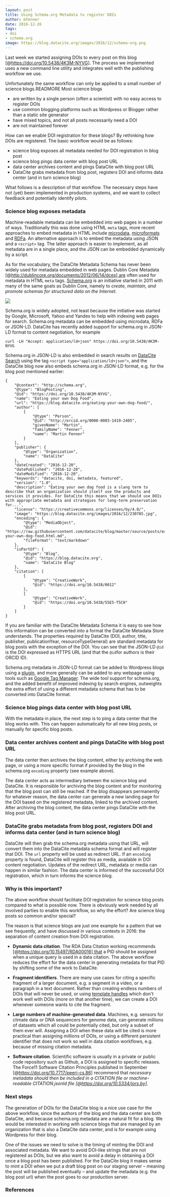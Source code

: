 ```yaml
---
layout: post
title: Using Schema.org Metadata to register DOIs
author: mfenner
date: 2016-12-26
tags:
- doi
- schema.org
image: https://blog.datacite.org/images/2016/12/schema-org.png
---
```

Last week we started assigning DOIs to every post on this blog [@https://doi.org/10.5438/4K3M-NYVG]. The process we implemented uses a new command line utility and integrates well with the publishing workflow we use.

Unfortunately the same workflow can only be applied to a small number of science blogs.READMORE Most science blogs

* are written by a single person (often a scientist) with no easy access to register DOIs
* use common blogging platforms such as Wordpress or Blogger rather than a static site generator
* have mixed topics, and not all posts necessarily need a DOI
* are not maintained forever

How can we enable DOI registration for these blogs? By rethinking how DOIs are registered. The basic workflow would be as follows:

* science blog exposes all metadata needed for DOI registration in blog post
* science blog pings data center with blog post URL
* data center archives content and pings DataCite with blog post URL
* DataCite grabs metadata from blog post, registers DOI and informs data center (and in turn science blog)

What follows is a description of that workflow. The necessary steps have not (yet) been implemented in production systems, and we want to collect feedback and potentially identify pilots.

### Science blog exposes metadata

Machine-readable metadata can be embedded into web pages in a number of ways. Traditionally this was done using HTML `meta` tags, more recent approaches to embed metadata in HTML include [microdata](https://html.spec.whatwg.org/multipage/microdata.html), [microformats](http://microformats.org/) and [RDFa](https://www.w3.org/TR/2015/NOTE-rdfa-primer-20150317/). An alternative approach is to embed the metadata using JSON and a `<script>` tag. The latter approach is easier to implement, as all metadata are in a single place, and the JSON can be embedded dynamically by a script.

As for the vocabulary, the DataCite Metadata Schema has never been widely used for metadata embedded in web pages. Dublin Core Metadata [@http://dublincore.org/documents/2012/06/14/dces] are often used for metadata in HTML `meta` tags. [Schema.org](https://schema.org/) is an initiative started in 2011 with many of the same goals as Dublin Core, namely to *create, maintain, and promote schemas for structured data on the Internet*.

![](/images/2016/12/schema-org.png)

Schema.org is widely adopted, not least because the initiative was started by Google, Microsoft, Yahoo and Yandex to help with indexing web pages for search. Schema.org metadata can be embedded using microdata, RDFa or JSON-LD. DataCite has recently added support for schema.org in JSON-LD format to content negotiation, for example

```
curl -LH "Accept: application/ld+json" https://doi.org/10.5438/4K3M-NYVG
```

Schema.org in JSON-LD is also embedded in search results on [DataCite Search](https://search.datacite.org) using the tag `<script type="application/ld+json">`, and the DataCite blog now also embeds schema.org in JSON-LD format, e.g. for the blog post mentioned earlier:

```{json}
{
    "@context": "http://schema.org",
    "@type": "BlogPosting",
    "@id": "https://doi.org/10.5438/4K3M-NYVG",
    "name": "Eating your own Dog Food",
    "url": "https://blog.datacite.org/eating-your-own-dog-food/",
    "author": [
        {
            "@type": "Person",
            "@id": "http://orcid.org/0000-0003-1419-2405",
            "givenName": "Martin",
            "familyName": "Fenner",
            "name": "Martin Fenner"
        }
    ],
    "publisher": {
        "@type": "Organization",
        "name": "DataCite"
    },
    "dateCreated": "2016-12-20",
    "datePublished": "2016-12-20",
    "dateModified": "2016-12-20",
    "keywords": "datacite, doi, metadata, featured",
    "version": "1.0",
    "description": "Eating your own dog food is a slang term to describe that an organization should itself use the products and services it provides. For DataCite this means that we should use DOIs with appropriate metadata and strategies for long-term preservation for...",
    "license": "https://creativecommons.org/licenses/by/4.0/",
    "image": "https://blog.datacite.org/images/2016/12/230785.jpg",
    "encoding": {
        "@type": "MediaObject",
        "@id": "https://raw.githubusercontent.com/datacite/blog/master/source/posts/eating-your-own-dog-food.html.md",
        "fileFormat": "text/markdown"
    },
    "isPartOf": {
        "@type": "Blog",
        "@id": "https://blog.datacite.org",
        "name": "DataCite Blog"
    },
    "citation": [
        {
            "@type": "CreativeWork",
            "@id": "https://doi.org/10.5438/0012"
        },
        {
            "@type": "CreativeWork",
            "@id": "https://doi.org/10.5438/55E5-T5C0"
        }
    ]
}
```

If you are familiar with the DataCite Metadata Schema it is easy to see how this information can be converted into a format the DataCite Metadata Store understands. The properties required by DataCite (DOI, author, title, publisher, publicationYear, resourceTypeGeneral) are standard metadata for blog posts with the exception of the DOI. You can see that the JSON-LD `@id` is the DOI expressed as HTTPS URL (and that the `@id`for authors is their ORCID ID).

Schema.org metadata in JSON-LD format can be added to Wordpress blogs using a [plugin](https://wordpress.org/plugins/wp-structuring-markup/), and more generally can be added to any webpage using tools such as [Google Tag Manager](https://moz.com/blog/using-google-tag-manager-to-dynamically-generate-schema-org-json-ld-tags). The wide tool support for schema.org, and the added benefit of improved indexing by search engines, outweights the extra effort of using a different metadata schema that has to be converted into DataCite format.

### Science blog pings data center with blog post URL

With the metadata in place, the next step is to ping a data center that the blog works with. This can happen automatically for all new blog posts, or manually for specific blog posts.

### Data center archives content and pings DataCite with blog post URL

The data center then archives the blog content, either by archiving the web page, or using a more specific format if provided by the blog in the schema.org `encoding` property (see example above).

The data center acts as intermediary between the science blog and DataCite. It is responsible for archiving the blog content and for monitoring that the blog post can still be reached. If the blog disappears permanently for whatever reason, the data center can generate a new landing page for the DOI based on the registered metadata, linked to the archived content. After archiving the blog content, the data center pings DataCite with the blog post URL.

### DataCite grabs metadata from blog post, registers DOI and informs data center (and in turn science blog)

DataCite will then grab the schema.org metadata using that URL, will convert them into the DataCite metadata schema format and will register that DOI. The `url` property will be used as redirect URL. If an `encoding` property is found, DataCite will register this as media, available in DOI content negotiation. Updates of the redirect URL, metadata or media can happen in similar fashion. The data center is informed of the successful DOI registration, which in turn informs the science blog.

### Why is this important?

The above workflow should facilitate DOI registration for science blog posts compared to what is possible now. There is obviously work needed by all involved parties to enable this workflow, so why the effort? Are science blog posts so common and/or special?

The reason is that science blogs are just one example for a pattern that we see frequently, and have discussed in various contexts in 2016: the separation of content creation from DOI registration.

* **Dynamic data citation**. The RDA Data Citation working recommends [@https://doi.org/10.15497/RDA00016] that a PID should be assigned when a unique query is used in a data citation. The above workflow reduces the effort for the data center in generating metadata for that PID by shifting some of the work to DataCite.

* **Fragment identifiers**. There are many use cases for citing a specific fragment of a larger document, e.g. a segment in a video, or a paragraph in a text document. Rather than creating endless numbers of DOIs that will never be used, or using [template handles](https://www.doi.org/doi_handbook/5_Applications.html#5.8) which don't work well with DOIs (more on that another time), we can create a DOI whenever someone wants to cite the fragment.

* **Large numbers of machine-generated data**. Machines, e.g. sensors for climate data or DNA sequencers for genome data, can generate millions of datasets which all could be potentially cited, but only a subset of them ever will. Assigning a DOI when these data will be cited is more practical than assigning millions of DOIs, or using a different persistent identifier that does not work so well in data citation workflows, e.g. because of missing citation metadata.

* **Software citation**. Scientific software is usually in a private or public code repository such as Github, a DOI is assigned to specific releases. The Force11 Software Citation Principles published in September [@https://doi.org/10.7717/peerj-cs.86] recommend that *necessary metadata should then be included in a CITATION file or machine-readable CITATION.jsonld file [@https://doi.org/10.5334/jors.by]*.

### Next steps

The generation of DOIs for the DataCite blog is a nice use case for the above workflow, since the authors of the blog and the data center are both DataCite, and because schema.org metadata are a natural fit for a blog. We would be interested in working with science blogs that are managed by an organization that is also a DataCite data center, and is for example using Wordpress for their blog.

One of the issues we need to solve is the timing of minting the DOI and associated metadata. We want to avoid DOI-like strings that are not registered as DOIs, but we also want to avoid a delay in obtaining a DOI once a blog post has been published. For the DataCite blog it makes sense to mint a DOI when we put a draft blog post on our staging server – meaning the post will be published eventually – and update the metadata (e.g. the blog post url) when the post goes to our production server.

### References

